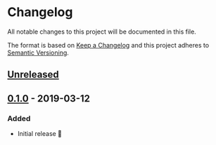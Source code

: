 # Changelog

All notable changes to this project will be documented in this file.

The format is based on [Keep a Changelog](http://keepachangelog.com/en/1.0.0/) and this project adheres to [Semantic Versioning](http://semver.org/spec/v2.0.0.html).

## [Unreleased]

## [0.1.0] - 2019-03-12
### Added
- Initial release 🎉

[Unreleased]: https://github.com/CultureHQ/github-actions-badge/compare/v0.1.0...HEAD
[0.1.0]: https://github.com/CultureHQ/github-actions-badge/compare/b2dcb8...v0.1.0
